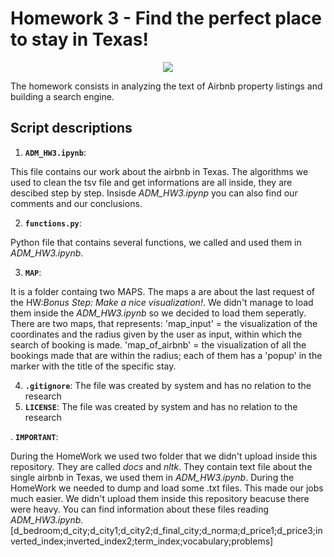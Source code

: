 
# Homework 3 - Find the perfect place to stay in Texas!

<p align="center">
<img src="https://hd.tudocdn.net/731085?w=646&h=284">
</p>

The homework consists in analyzing the text of Airbnb property listings and building a search engine.



## Script descriptions

1. __`ADM_HW3.ipynb`__: 

This file contains our work about the airbnb in Texas.
The algorithms we used to clean the tsv file and get informations are all inside, they are descibed step by step.
Insisde *ADM_HW3.ipynp* you can also find our comments and our conclusions.


2. __`functions.py`__: 

Python file that contains several functions, we called and used them in *ADM_HW3.ipynb*.

3. __`MAP`__: 

It is a folder containg two MAPS. The maps a are about the last request of the HW:*Bonus Step: Make a nice visualization!*.
We didn't manage to load them inside the *ADM_HW3.ipynb* so we decided to load them seperatly. 
There are two maps, that represents:
'map_input' = the visualization of the coordinates and the radius given by the user as input, within which the search of booking is made.
'map_of_airbnb' = the visualization of all the bookings made that are within the radius; each of them has a 'popup' in the marker with the                     title of the specific stay.

4. __`.gitignore`__:
 The file was created by system and has no relation to the research
5. __`LICENSE`__:
 The file was created by system and has no relation to the research
 
. __`IMPORTANT`__:

During the HomeWork we used two folder that we didn't upload inside this repository.
They are called *docs* and *nltk*.
They contain text file about the single airbnb in Texas, we used them in *ADM_HW3.ipynb*.
During the HomeWork we needed to dump and load some .txt files. This made our jobs much easier. We didn't upload them inside this repository beacuse there were heavy. You can find information about these files reading *ADM_HW3.ipynb*.[d_bedroom;d_city;d_city1;d_city2;d_final_city;d_norma;d_price1;d_price3;inverted_index;inverted_index2;term_index;vocabulary;problems]


```python

```
